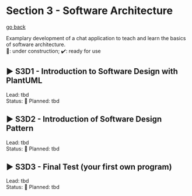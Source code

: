 
# Section 3 - Software Architecture

[go back](https://github.com/VDI-CodING/codeING-main)

Examplary development of a chat application to teach and learn the basics of software architecture.  
:construction:: under construction; :heavy_check_mark:: ready for use


## :arrow_forward: S3D1 - Introduction to Software Design with PlantUML
Lead: tbd    
Status: :construction:
Planned: tbd  

## :arrow_forward: S3D2 - Introduction of Software Design Pattern
Lead: tbd   
Status: :construction:
Planned: tbd  

## :arrow_forward: S3D3 - Final Test (your first own program)
Lead: tbd   
Status: :construction:
Planned: tbd  




